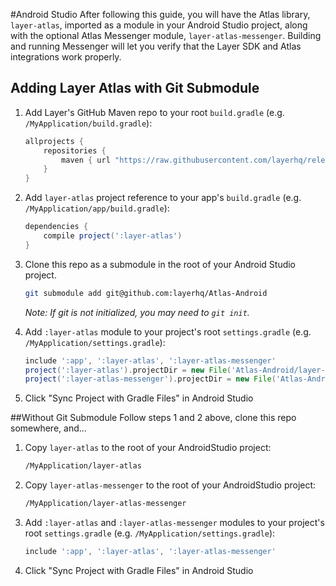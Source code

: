 #Android Studio
After following this guide, you will have the Atlas library, `layer-atlas`, imported as a module in your Android Studio project, along with the optional Atlas Messenger module, `layer-atlas-messenger`.  Building and running Messenger will let you verify that the Layer SDK and Atlas integrations work properly. 

## Adding Layer Atlas with Git Submodule
1. Add Layer's GitHub Maven repo to your root `build.gradle` (e.g. `/MyApplication/build.gradle`):

	``` groovy
	allprojects {
    	repositories {
        	maven { url "https://raw.githubusercontent.com/layerhq/releases-android/master/releases/" }
	    }
	}
	```

2. Add `layer-atlas` project reference to your app's `build.gradle` (e.g. `/MyApplication/app/build.gradle`):

	``` groovy
	dependencies {
    	compile project(':layer-atlas')
	}
	```

3. Clone this repo as a submodule in the root of your Android Studio project.

	``` sh
	git submodule add git@github.com:layerhq/Atlas-Android
	```
	
	*Note: If git is not initialized, you may need to `git init`.*

4. Add `:layer-atlas` module to your project's root `settings.gradle` (e.g. `/MyApplication/settings.gradle`):

	``` groovy
	include ':app', ':layer-atlas', ':layer-atlas-messenger'
	project(':layer-atlas').projectDir = new File('Atlas-Android/layer-atlas')
	project(':layer-atlas-messenger').projectDir = new File('Atlas-Android/layer-atlas-messenger')
	```

5. Click "Sync Project with Gradle Files" in Android Studio

##Without Git Submodule
Follow steps 1 and 2 above, clone this repo somewhere, and...

1. Copy `layer-atlas` to the root of your AndroidStudio project:

	``` sh
	/MyApplication/layer-atlas
	```

2. Copy `layer-atlas-messenger` to the root of your AndroidStudio project:

	``` sh
	/MyApplication/layer-atlas-messenger
	```

3. Add `:layer-atlas` and `:layer-atlas-messenger` modules to your project's root `settings.gradle` (e.g. `/MyApplication/settings.gradle`):

	``` groovy
	include ':app', ':layer-atlas', ':layer-atlas-messenger'
	```

4. Click "Sync Project with Gradle Files" in Android Studio
